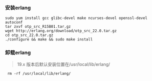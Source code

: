 ### 安装erlang
```
sudo yum install gcc glibc-devel make ncurses-devel openssl-devel autoconf
tar zxvf otp_src_R15B01.tar.gz
wget http://erlang.org/download/otp_src_22.0.tar.gz
cd otp_src_22.0.tar.gz
./configure && make && sudo make install
```
### 卸载erlang

   > 19.x 版本后默认安装位置在/usr/local/lib/erlang/

   ` rm -rf /usr/local/lib/erlang/`


